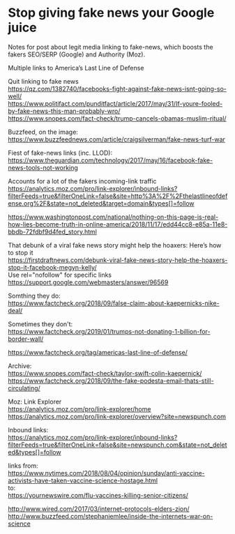 # Stop giving fake news your Google juice

Notes for post about legit media linking to fake-news, which boosts the fakers SEO/SERP (Google) and Authority (Moz).

Multiple links to America’s Last Line of Defense



Quit linking to fake news   
https://qz.com/1382740/facebooks-fight-against-fake-news-isnt-going-so-well/  
https://www.politifact.com/punditfact/article/2017/may/31/If-youre-fooled-by-fake-news-this-man-probably-wro/  
https://www.snopes.com/fact-check/trump-cancels-obamas-muslim-ritual/  

Buzzfeed, on the image:
https://www.buzzfeednews.com/article/craigsilverman/fake-news-turf-war

Fiest of fake-news links (inc. LLOD):
https://www.theguardian.com/technology/2017/may/16/facebook-fake-news-tools-not-working  

Accounts for a lot of the fakers incoming-link traffic
https://analytics.moz.com/pro/link-explorer/inbound-links?filterFeeds=true&filterOneLink=false&site=http%3A%2F%2Fthelastlineofdefense.org%2F&state=not_deleted&target=domain&types[]=follow

https://www.washingtonpost.com/national/nothing-on-this-page-is-real-how-lies-become-truth-in-online-america/2018/11/17/edd44cc8-e85a-11e8-bbdb-72fdbf9d4fed_story.html




That debunk of a viral fake news story might help the hoaxers: Here’s how to stop it  
https://firstdraftnews.com/debunk-viral-fake-news-story-help-the-hoaxers-stop-it-facebook-megyn-kelly/  
Use rel="nofollow" for specific links  
https://support.google.com/webmasters/answer/96569

Somthing they do:  
https://www.factcheck.org/2018/09/false-claim-about-kaepernicks-nike-deal/

Sometimes they don't:  
https://www.factcheck.org/2019/01/trumps-not-donating-1-billion-for-border-wall/

https://www.factcheck.org/tag/americas-last-line-of-defense/


Archive:  
https://www.snopes.com/fact-check/taylor-swift-colin-kaepernick/  
https://www.factcheck.org/2018/09/the-fake-podesta-email-thats-still-circulating/  

Moz: Link Explorer  
https://analytics.moz.com/pro/link-explorer/home  
https://analytics.moz.com/pro/link-explorer/overview?site=newspunch.com


Inbound links:  
https://analytics.moz.com/pro/link-explorer/inbound-links?filterFeeds=true&filterOneLink=false&site=newspunch.com&state=not_deleted&types[]=follow

links from:  
https://www.nytimes.com/2018/08/04/opinion/sunday/anti-vaccine-activists-have-taken-vaccine-science-hostage.html  
to:  
https://yournewswire.com/flu-vaccines-killing-senior-citizens/

http://www.wired.com/2017/03/internet-protocols-elders-zion/  
http://www.buzzfeed.com/stephaniemlee/inside-the-internets-war-on-science
